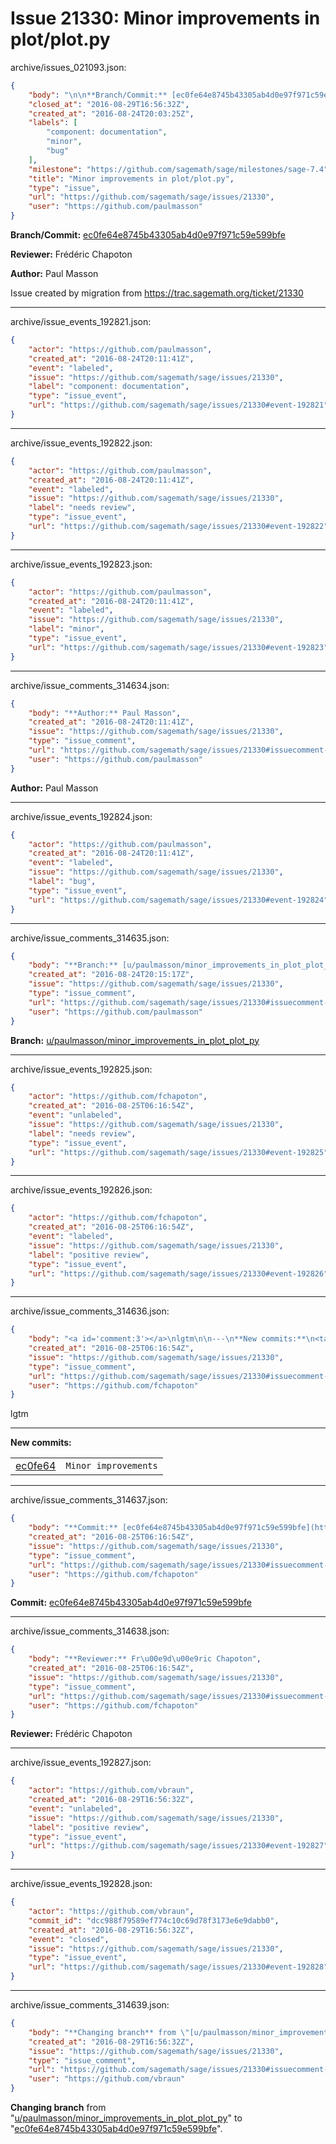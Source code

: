 # Issue 21330: Minor improvements in plot/plot.py

archive/issues_021093.json:
```json
{
    "body": "\n\n**Branch/Commit:** [ec0fe64e8745b43305ab4d0e97f971c59e599bfe](https://github.com/sagemath/sagetrac-mirror/commit/ec0fe64e8745b43305ab4d0e97f971c59e599bfe)\n\n**Reviewer:** Fr\u00e9d\u00e9ric Chapoton\n\n**Author:** Paul Masson\n\nIssue created by migration from https://trac.sagemath.org/ticket/21330\n\n",
    "closed_at": "2016-08-29T16:56:32Z",
    "created_at": "2016-08-24T20:03:25Z",
    "labels": [
        "component: documentation",
        "minor",
        "bug"
    ],
    "milestone": "https://github.com/sagemath/sage/milestones/sage-7.4",
    "title": "Minor improvements in plot/plot.py",
    "type": "issue",
    "url": "https://github.com/sagemath/sage/issues/21330",
    "user": "https://github.com/paulmasson"
}
```


**Branch/Commit:** [ec0fe64e8745b43305ab4d0e97f971c59e599bfe](https://github.com/sagemath/sagetrac-mirror/commit/ec0fe64e8745b43305ab4d0e97f971c59e599bfe)

**Reviewer:** Frédéric Chapoton

**Author:** Paul Masson

Issue created by migration from https://trac.sagemath.org/ticket/21330





---

archive/issue_events_192821.json:
```json
{
    "actor": "https://github.com/paulmasson",
    "created_at": "2016-08-24T20:11:41Z",
    "event": "labeled",
    "issue": "https://github.com/sagemath/sage/issues/21330",
    "label": "component: documentation",
    "type": "issue_event",
    "url": "https://github.com/sagemath/sage/issues/21330#event-192821"
}
```



---

archive/issue_events_192822.json:
```json
{
    "actor": "https://github.com/paulmasson",
    "created_at": "2016-08-24T20:11:41Z",
    "event": "labeled",
    "issue": "https://github.com/sagemath/sage/issues/21330",
    "label": "needs review",
    "type": "issue_event",
    "url": "https://github.com/sagemath/sage/issues/21330#event-192822"
}
```



---

archive/issue_events_192823.json:
```json
{
    "actor": "https://github.com/paulmasson",
    "created_at": "2016-08-24T20:11:41Z",
    "event": "labeled",
    "issue": "https://github.com/sagemath/sage/issues/21330",
    "label": "minor",
    "type": "issue_event",
    "url": "https://github.com/sagemath/sage/issues/21330#event-192823"
}
```



---

archive/issue_comments_314634.json:
```json
{
    "body": "**Author:** Paul Masson",
    "created_at": "2016-08-24T20:11:41Z",
    "issue": "https://github.com/sagemath/sage/issues/21330",
    "type": "issue_comment",
    "url": "https://github.com/sagemath/sage/issues/21330#issuecomment-314634",
    "user": "https://github.com/paulmasson"
}
```

**Author:** Paul Masson



---

archive/issue_events_192824.json:
```json
{
    "actor": "https://github.com/paulmasson",
    "created_at": "2016-08-24T20:11:41Z",
    "event": "labeled",
    "issue": "https://github.com/sagemath/sage/issues/21330",
    "label": "bug",
    "type": "issue_event",
    "url": "https://github.com/sagemath/sage/issues/21330#event-192824"
}
```



---

archive/issue_comments_314635.json:
```json
{
    "body": "**Branch:** [u/paulmasson/minor_improvements_in_plot_plot_py](https://github.com/sagemath/sagetrac-mirror/tree/u/paulmasson/minor_improvements_in_plot_plot_py)",
    "created_at": "2016-08-24T20:15:17Z",
    "issue": "https://github.com/sagemath/sage/issues/21330",
    "type": "issue_comment",
    "url": "https://github.com/sagemath/sage/issues/21330#issuecomment-314635",
    "user": "https://github.com/paulmasson"
}
```

**Branch:** [u/paulmasson/minor_improvements_in_plot_plot_py](https://github.com/sagemath/sagetrac-mirror/tree/u/paulmasson/minor_improvements_in_plot_plot_py)



---

archive/issue_events_192825.json:
```json
{
    "actor": "https://github.com/fchapoton",
    "created_at": "2016-08-25T06:16:54Z",
    "event": "unlabeled",
    "issue": "https://github.com/sagemath/sage/issues/21330",
    "label": "needs review",
    "type": "issue_event",
    "url": "https://github.com/sagemath/sage/issues/21330#event-192825"
}
```



---

archive/issue_events_192826.json:
```json
{
    "actor": "https://github.com/fchapoton",
    "created_at": "2016-08-25T06:16:54Z",
    "event": "labeled",
    "issue": "https://github.com/sagemath/sage/issues/21330",
    "label": "positive review",
    "type": "issue_event",
    "url": "https://github.com/sagemath/sage/issues/21330#event-192826"
}
```



---

archive/issue_comments_314636.json:
```json
{
    "body": "<a id='comment:3'></a>\nlgtm\n\n---\n**New commits:**\n<table><tr><td><a href=\"https://github.com/sagemath/sagetrac-mirror/commit/ec0fe64e8745b43305ab4d0e97f971c59e599bfe\">ec0fe64</a></td><td><code>Minor improvements</code></td></tr></table>\n",
    "created_at": "2016-08-25T06:16:54Z",
    "issue": "https://github.com/sagemath/sage/issues/21330",
    "type": "issue_comment",
    "url": "https://github.com/sagemath/sage/issues/21330#issuecomment-314636",
    "user": "https://github.com/fchapoton"
}
```

<a id='comment:3'></a>
lgtm

---
**New commits:**
<table><tr><td><a href="https://github.com/sagemath/sagetrac-mirror/commit/ec0fe64e8745b43305ab4d0e97f971c59e599bfe">ec0fe64</a></td><td><code>Minor improvements</code></td></tr></table>




---

archive/issue_comments_314637.json:
```json
{
    "body": "**Commit:** [ec0fe64e8745b43305ab4d0e97f971c59e599bfe](https://github.com/sagemath/sagetrac-mirror/commit/ec0fe64e8745b43305ab4d0e97f971c59e599bfe)",
    "created_at": "2016-08-25T06:16:54Z",
    "issue": "https://github.com/sagemath/sage/issues/21330",
    "type": "issue_comment",
    "url": "https://github.com/sagemath/sage/issues/21330#issuecomment-314637",
    "user": "https://github.com/fchapoton"
}
```

**Commit:** [ec0fe64e8745b43305ab4d0e97f971c59e599bfe](https://github.com/sagemath/sagetrac-mirror/commit/ec0fe64e8745b43305ab4d0e97f971c59e599bfe)



---

archive/issue_comments_314638.json:
```json
{
    "body": "**Reviewer:** Fr\u00e9d\u00e9ric Chapoton",
    "created_at": "2016-08-25T06:16:54Z",
    "issue": "https://github.com/sagemath/sage/issues/21330",
    "type": "issue_comment",
    "url": "https://github.com/sagemath/sage/issues/21330#issuecomment-314638",
    "user": "https://github.com/fchapoton"
}
```

**Reviewer:** Frédéric Chapoton



---

archive/issue_events_192827.json:
```json
{
    "actor": "https://github.com/vbraun",
    "created_at": "2016-08-29T16:56:32Z",
    "event": "unlabeled",
    "issue": "https://github.com/sagemath/sage/issues/21330",
    "label": "positive review",
    "type": "issue_event",
    "url": "https://github.com/sagemath/sage/issues/21330#event-192827"
}
```



---

archive/issue_events_192828.json:
```json
{
    "actor": "https://github.com/vbraun",
    "commit_id": "dcc988f79589ef774c10c69d78f3173e6e9dabb0",
    "created_at": "2016-08-29T16:56:32Z",
    "event": "closed",
    "issue": "https://github.com/sagemath/sage/issues/21330",
    "type": "issue_event",
    "url": "https://github.com/sagemath/sage/issues/21330#event-192828"
}
```



---

archive/issue_comments_314639.json:
```json
{
    "body": "**Changing branch** from \"[u/paulmasson/minor_improvements_in_plot_plot_py](https://github.com/sagemath/sagetrac-mirror/tree/u/paulmasson/minor_improvements_in_plot_plot_py)\" to \"[ec0fe64e8745b43305ab4d0e97f971c59e599bfe](https://github.com/sagemath/sagetrac-mirror/commit/ec0fe64e8745b43305ab4d0e97f971c59e599bfe)\".",
    "created_at": "2016-08-29T16:56:32Z",
    "issue": "https://github.com/sagemath/sage/issues/21330",
    "type": "issue_comment",
    "url": "https://github.com/sagemath/sage/issues/21330#issuecomment-314639",
    "user": "https://github.com/vbraun"
}
```

**Changing branch** from "[u/paulmasson/minor_improvements_in_plot_plot_py](https://github.com/sagemath/sagetrac-mirror/tree/u/paulmasson/minor_improvements_in_plot_plot_py)" to "[ec0fe64e8745b43305ab4d0e97f971c59e599bfe](https://github.com/sagemath/sagetrac-mirror/commit/ec0fe64e8745b43305ab4d0e97f971c59e599bfe)".
